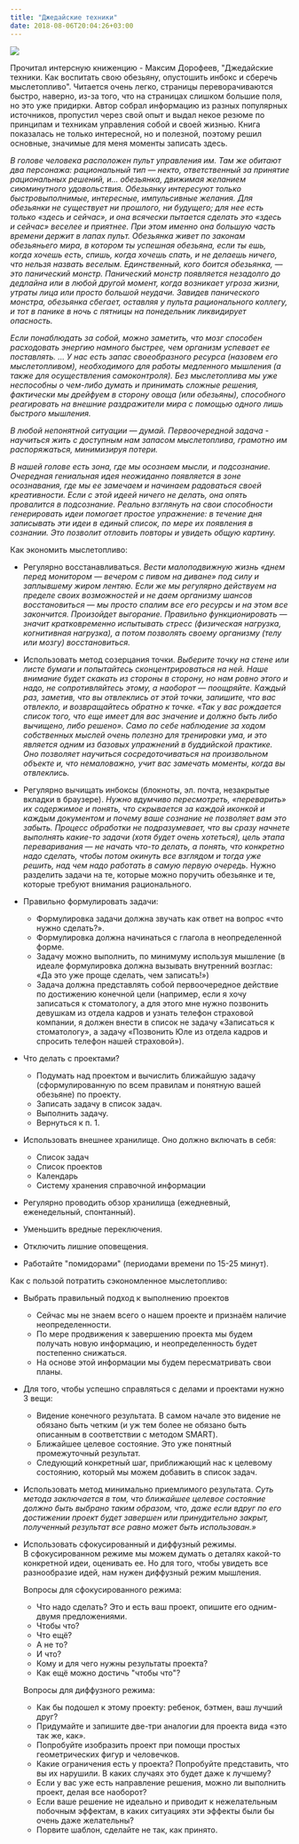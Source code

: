 ```yaml
---
title: "Джедайские техники"
date: 2018-08-06T20:04:26+03:00
---
```


<img class="blog-pic" src="https://ozon-st.cdn.ngenix.net/multimedia/1018315545.jpg">

Прочитал интерсную книженцию - Максим Дорофеев, "Джедайские техники. Как воспитать свою обезьяну, опустошить инбокс и сберечь мыслетопливо". Читается очень легко, страницы переворачиваются быстро, наверно, из-за того, что на страницах слишком большие поля, но это уже придирки. Автор собрал информацию из разных популярных источников, пропустил через свой опыт и выдал некое резюме по принципам и техникам управления собой и своей жизнью. Книга показалась не только интересной, но и полезной, поэтому решил основные, значимые для меня моменты записать здесь.
<!--more-->

_В голове человека расположен пульт управления им. Там же обитают два персонажа: рациональный тип — некто, ответственный за принятие рациональных решений, и… обезьянка, движимая желанием сиюминутного удовольствия. Обезьянку интересуют только быстровыполнимые, интересные, импульсивные желания. Для обезьянки не существует ни прошлого, ни будущего; для нее есть только «здесь и сейчас», и она всячески пытается сделать это «здесь и сейчас» веселее и приятнее. При этом именно она большую часть времени держит в лапах пульт. Обезьянка живет по законам обезьяньего мира, в котором ты успешная обезьяна, если ты ешь, когда хочешь есть, спишь, когда хочешь спать, и не делаешь ничего, что нельзя назвать веселым. Единственный, кого боится обезьянка, — это панический монстр. Панический монстр появляется незадолго до дедлайна или в любой другой момент, когда возникает угроза жизни, утраты лица или просто большой неудачи. Завидев панического монстра, обезьянка сбегает, оставляя у пульта рационального коллегу, и тот в панике в ночь с пятницы на понедельник ликвидирует опасность._  
  
_Если понаблюдать за собой, можно заметить, что мозг способен расходовать энергию намного быстрее, чем организм успевает ее поставлять. ... У нас есть запас своеобразного ресурса (назовем его мыслетопливом), необходимого для работы медленного мышления (а также для осуществления самоконтроля). Без мыслетоплива мы уже неспособны о чем-либо думать и принимать сложные решения, фактически мы дрейфуем в сторону овоща (или обезьяны), способного реагировать на внешние раздражители мира с помощью одного лишь быстрого мышления._  
  
_В любой непонятной ситуации — думай. Первоочередной задача \- научиться жить с доступным нам запасом мыслетоплива, грамотно им распоряжаться, минимизируя потери._  
  
_В нашей голове есть зона, где мы осознаем мысли, и подсознание. Очередная гениальная идея неожиданно появляется в зоне осознавания, где мы ее замечаем и начинаем радоваться своей креативности. Если с этой идеей ничего не делать, она опять провалится в подсознание. Реально взглянуть на свои способности генерировать идеи помогает простое упражнение: в течение дня записывать эти идеи в единый список, по мере их появления в сознании. Это позволит отловить повторы и увидеть общую картину._  
  
Как экономить мыслетопливо:  
  

*   Регулярно восстанавливаться. _Вести малоподвижную жизнь «днем перед монитором — вечером с пивом на диване» под силу и заплывшему жиром лентяю. Если же мы регулярно действуем на пределе своих возможностей и не даем организму шансов восстановиться — мы просто спалим все его ресурсы и на этом все закончится. Произойдет выгорание. Правильно функционировать — значит кратковременно испытывать стресс (физическая нагрузка, когнитивная нагрузка), а потом позволять своему организму (телу или мозгу) восстановиться._
  
*   Использовать метод созерцания точки. _Выберите точку на стене или листе бумаги и попытайтесь сконцентрироваться на ней. Наше внимание будет скакать из стороны в сторону, но нам ровно этого и надо, не сопротивляйтесь этому, а наоборот — поощряйте. Каждый раз, заметив, что вы отвлеклись от этой точки, запишите, что вас отвлекло, и возвращайтесь обратно к точке. «Так у вас рождается список того, что еще имеет для вас значение и должно быть либо вычищено, либо решено». Само по себе наблюдение за ходом собственных мыслей очень полезно для тренировки ума, и это является одним из базовых упражнений в буддийской практике. Оно позволяет научиться сосредоточиваться на произвольном объекте и, что немаловажно, учит вас замечать моменты, когда вы отвлеклись._
  
*   Регулярно вычищать инбоксы (блокноты, эл. почта, незакрытые вкладки в браузере). _Нужно вдумчиво пересмотреть, «переварить» их содержимое и понять, что скрывается за каждой иконкой и каждым документом и почему ваше сознание не позволяет вам это забыть. Процесс обработки не подразумевает, что вы сразу начнете выполнять какие-то задачи (хотя будет очень хотеться), цель этапа переваривания — не начать что-то делать, а понять, что конкретно надо сделать, чтобы потом окинуть все взглядом и тогда уже решить, над чем надо работать в самую первую очередь._ Нужно разделить задачи на те, которые можно поручить обезьянке и те, которые требуют внимания рационального.
  
*   Правильно формулировать задачи:
    
    *   Формулировка задачи должна звучать как ответ на вопрос «что нужно сделать?».
    *   Формулировка должна начинаться с глагола в неопределенной форме.
    *   Задачу можно выполнить, по минимуму используя мышление (в идеале формулировка должна вызывать внутренний возглас: «Да это уже проще сделать, чем записать!»)
    *   Задача должна представлять собой первоочередное действие по достижению конечной цели (например, если я хочу записаться к стоматологу, а для этого мне нужно позвонить девушкам из отдела кадров и узнать телефон страховой компании, я должен внести в список не задачу «Записаться к стоматологу», а задачу «Позвонить Юле из отдела кадров и спросить телефон нашей страховой»).
    
*   Что делать с проектами?
    *   Подумать над проектом и вычислить ближайшую задачу (сформулированную по всем правилам и понятную вашей обезьяне) по проекту.
    *   Записать задачу в список задач.
    *   Выполнить задачу.
    *   Вернуться к п. 1.
  
*   Использовать внешнее хранилище. Оно должно включать в себя:
    *   Список задач
    *   Список проектов
    *   Календарь
    *   Систему хранения справочной информации
  
*   Регулярно проводить обзор хранилища (ежедневный, еженедельный, спонтанный).
  
*   Уменьшить вредные переключения.
  
*   Отключить лишние оповещения.
  
*   Работайте "помидорами" (периодами времени по 15-25 минут).

  
Как с пользой потратить сэкономленное мыслетопливо:  
  

*   Выбрать правильный подход к выполнению проектов
    *   Сейчас мы не знаем всего о нашем проекте и признаём наличие неопределенности.
    *   По мере продвижения к завершению проекта мы будем получать новую информацию, и неопределенность будет постепенно снижаться.
    *   На основе этой информации мы будем пересматривать свои планы.
  
*   Для того, чтобы успешно справляться с делами и проектами нужно 3 вещи:
    *   Видение конечного результата. В самом начале это видение не обязано быть четким (и уж тем более не обязано быть описанным в соответствии с методом SMART).
    *   Ближайшее целевое состояние. Это уже понятный промежуточный результат.
    *   Следующий конкретный шаг, приближающий нас к целевому состоянию, который мы можем добавить в список задач.
  
*   Использовать метод минимально приемлимого результата. _Суть метода заключается в том, что ближайшее целевое состояние должно быть выбрано таким образом, что, даже если вдруг по его достижении проект будет завершен или принудительно закрыт, полученный результат все равно может быть использован.»_
  
*   Использовать сфокусированный и диффузный режимы. В сфокусированном режиме мы можем думать о деталях какой-то конкретной идеи, оценивать ее. Но для того, чтобы увидеть все разнообразие идей, нам нужен диффузный режим мышления.

    Вопросы для сфокусированного режима:
    
    *   Что надо сделать? Это и есть ваш проект, опишите его одним-двумя предложениями.
    *   Чтобы что?
    *   Что ещё?
    *   А не то?
    *   И что?
    *   Кому и для чего нужны результаты проекта?
    *   Как ещё можно достичь "чтобы что"?
    
    Вопросы для диффузного режима:
    
    *   Как бы подошел к этому проекту: ребенок, бэтмен, ваш лучший друг?
    *   Придумайте и запишите две-три аналогии для проекта вида «это так же, как».
    *   Попробуйте изобразить проект при помощи простых геометрических фигур и человечков.
    *   Какие ограничения есть у проекта? По­пробуйте представить, что вы их нарушили. В каких случаях это будет даже к лучшему?
    *   Если у вас уже есть направление решения, можно ли выполнить проект, делая все наоборот?
    *   Если ваше решение не идеально и приводит к нежелательным побочным эффектам, в каких ситуациях эти эффекты были бы очень даже желательны?
    *   Порвите шаблон, сделайте не так, как принято.
